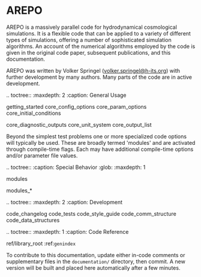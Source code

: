 AREPO
=====

AREPO is a massively parallel code for hydrodynamical cosmological simulations. It is a
flexible code that can be applied to a variety of different types of simulations, offering
a number of sophisticated simulation algorithms. An account of the numerical algorithms
employed by the code is given in the original code paper, subsequent publications, and this
documentation.

AREPO was written by Volker Springel (volker.springel@h-its.org) with further development
by many authors. Many parts of the code are in active development.


.. toctree::
   :maxdepth: 2
   :caption: General Usage

   getting_started
   core_config_options
   core_param_options
   core_initial_conditions
   
   core_diagnostic_outputs
   core_unit_system
   core_output_list


Beyond the simplest test problems one or more specialized code options will typically be used.
These are broadly termed 'modules' and are activated through compile-time flags. Each may have
additional compile-time options and/or parameter file values.

.. toctree::
   :caption: Special Behavior
   :glob:
   :maxdepth: 1

   modules

   modules_*


.. toctree::
   :maxdepth: 2
   :caption: Development

   code_changelog
   code_tests
   code_style_guide
   code_comm_structure
   code_data_structures


.. toctree::
   :maxdepth: 1
   :caption: Code Reference

   ref/library_root
   :ref:`genindex`

To contribute to this documentation, update either in-code comments or supplementary files in
the ``documentation/`` directory, then commit. A new version will be built and placed here
automatically after a few minutes.

